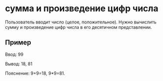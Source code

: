 # сумма и произведение цифр числа
Пользователь вводит число (целое, положительное).
Нужно вычислить сумму и произведение цифр числа в его десятичном представлении.

## Пример
Ввод: 99

Вывод: 18, 81

Пояснение: 9+9=18, 9*9=81.
